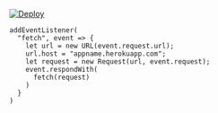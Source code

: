[![Deploy](https://www.herokucdn.com/deploy/button.png)](https://dashboard.heroku.com/new?template=https://github.com/dootyu/qoto)

```
addEventListener(
  "fetch", event => {
    let url = new URL(event.request.url);
    url.host = "appname.herokuapp.com";
    let request = new Request(url, event.request);
    event.respondWith(
      fetch(request)
    )
  }
)
```
